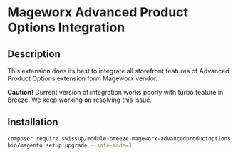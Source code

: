 # Mageworx Advanced Product Options Integration

## Description

This extension does its best to integrate all storefront features of Advanced Product Options extension form Mageworx vendor.

**Caution!** Current version of integration works poorly with turbo feature in Breeze. We keep working on resolving this issue.

## Installation

```bash
composer require swissup/module-breeze-mageworx-advancedproductoptions
bin/magento setup:upgrade --safe-mode=1
```
